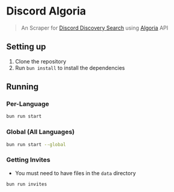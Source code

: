 # Discord Algoria

> An Scraper for [Discord Discovery Search](https://discord.com/guild-discovery) using [Algoria](https://www.algolia.com) API

## Setting up

1. Clone the repository
2. Run `bun install` to install the dependencies

## Running

### Per-Language

```bash
bun run start
```

### Global (All Languages)

```bash
bun run start --global
```

### Getting Invites

- You must need to have files in the `data` directory

```bash
bun run invites
```
